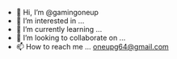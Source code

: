 - 👋 Hi, I’m @gamingoneup
- 👀 I’m interested in ...
- 🌱 I’m currently learning ...
- 💞️ I’m looking to collaborate on ...
- 📫 How to reach me ...  oneupg64@gmail.com

<!---
gamingoneup/gamingoneup is a ✨ special ✨ repository because its `README.md` (this file) appears on your GitHub profile.
You can click the Preview link to take a look at your changes.
--->
